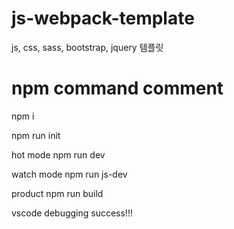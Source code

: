 # js-webpack-template
js, css, sass, bootstrap, jquery 템플릿

# npm command comment
npm i 

npm run init

hot mode
npm run dev

watch mode
npm run js-dev

product
npm run build

vscode debugging success!!!

